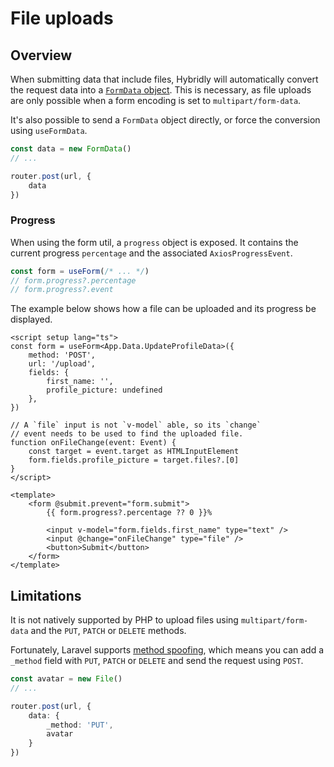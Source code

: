 # File uploads

## Overview

When submitting data that include files, Hybridly will automatically convert the request data into a [`FormData` object](https://developer.mozilla.org/en-US/docs/Web/API/FormData/Using_FormData_Objects). This is necessary, as file uploads are only possible when a form encoding is set to `multipart/form-data`.

It's also possible to send a `FormData` object directly, or force the conversion using `useFormData`.

```ts
const data = new FormData()
// ...

router.post(url, {
	data
})
```

### Progress

When using the form util, a `progress` object is exposed. It contains the current progress `percentage` and the associated `AxiosProgressEvent`.

```ts
const form = useForm(/* ... */)
// form.progress?.percentage
// form.progress?.event
```

The example below shows how a file can be uploaded and its progress be displayed.

```vue
<script setup lang="ts">
const form = useForm<App.Data.UpdateProfileData>({
	method: 'POST',
	url: '/upload',
	fields: {
		first_name: '',
		profile_picture: undefined
	},
})

// A `file` input is not `v-model` able, so its `change`
// event needs to be used to find the uploaded file.
function onFileChange(event: Event) {
	const target = event.target as HTMLInputElement
	form.fields.profile_picture = target.files?.[0]
}
</script>

<template>
	<form @submit.prevent="form.submit">
		{{ form.progress?.percentage ?? 0 }}%

		<input v-model="form.fields.first_name" type="text" />
		<input @change="onFileChange" type="file" />
		<button>Submit</button>
	</form>
</template>
```

## Limitations

It is not natively supported by PHP to upload files using `multipart/form-data` and the `PUT`, `PATCH` or `DELETE` methods. 

Fortunately, Laravel supports [method spoofing](https://laravel.com/docs/9.x/routing#form-method-spoofing), which means you can add a `_method` field with `PUT`, `PATCH` or `DELETE` and send the request using `POST`.

```ts
const avatar = new File()
// ...

router.post(url, {
	data: {
		_method: 'PUT',
		avatar
	}
})
```
